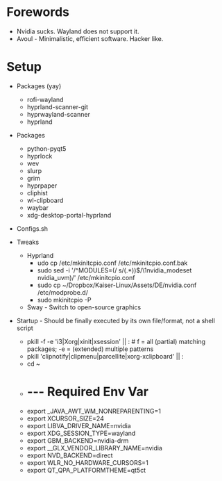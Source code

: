 # Forewords

- Nvidia sucks. Wayland does not support it.
- Avoul - Minimalistic, efficient software. Hacker like.

# Setup

- Packages (yay)
    - rofi-wayland
    - hyprland-scanner-git
    - hyprwayland-scanner
    - hyprland

- Packages
    - python-pyqt5
    - hyprlock
    - wev
    - slurp
    - grim
    - hyprpaper
    - cliphist
    - wl-clipboard
    - waybar
    - xdg-desktop-portal-hyprland

- Configs.sh

- Tweaks
    - Hyprland
        - udo cp /etc/mkinitcpio.conf /etc/mkinitcpio.conf.bak
        - sudo sed -i '/^MODULES=(/ s/\(.*\))$/\1nvidia_modeset nvidia_uvm)/' /etc/mkinitcpio.conf
        - sudo cp ~/Dropbox/Kaiser-Linux/Assets/DE/nvidia.conf /etc/modprobe.d/
        - sudo mkinitcpio -P
    - Sway - Switch to open-source graphics

- Startup - Should be finally executed by its own file/format, not a shell script
	- pkill -f -e 'i3|Xorg|xinit|xsession' || : # f = all (partial) matching packages; -e = (extended) multiple patterns
	- pkill 'clipnotify|clipmenu|parcellite|xorg-xclipboard' || :
	- cd ~
	- # --- Required Env Var
	- export _JAVA_AWT_WM_NONREPARENTING=1
	- export XCURSOR_SIZE=24
	- export LIBVA_DRIVER_NAME=nvidia
	- export XDG_SESSION_TYPE=wayland
	- export GBM_BACKEND=nvidia-drm
	- export __GLX_VENDOR_LIBRARY_NAME=nvidia
	- export NVD_BACKEND=direct
	- export WLR_NO_HARDWARE_CURSORS=1
	- export QT_QPA_PLATFORMTHEME=qt5ct
